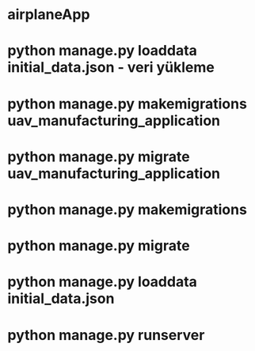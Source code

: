 # airplaneApp


<!-- # python manage.py flush - verileri temizler -->
# python manage.py loaddata initial_data.json - veri yükleme
# python manage.py makemigrations uav_manufacturing_application
# python manage.py migrate uav_manufacturing_application
# python manage.py makemigrations 
# python manage.py migrate
# python manage.py loaddata initial_data.json

# python manage.py runserver